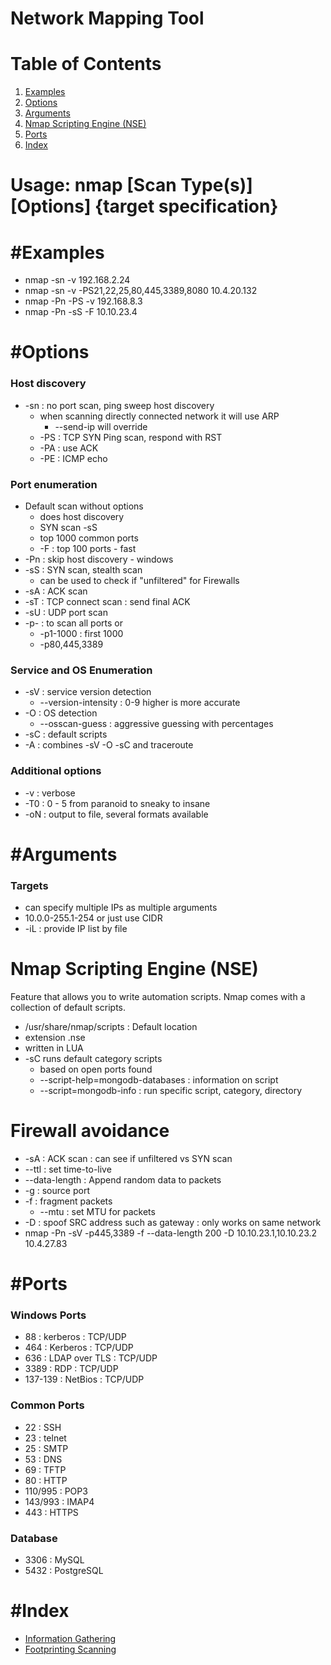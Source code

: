 # Network Mapping Tool

# Table of Contents
1. [Examples](#Examples)
2. [Options](#Options)
3. [Arguments](#Arguments)
4. [Nmap Scripting Engine (NSE)](#Nmap%20Scripting%20Engine%20(NSE))
5. [Ports](#Ports)
6. [Index](#Index)

# Usage: nmap \[Scan Type(s)\] \[Options\] {target specification}
# #Examples
- nmap -sn -v 192.168.2.24
- nmap -sn -v -PS21,22,25,80,445,3389,8080 10.4.20.132
- nmap -Pn -PS -v 192.168.8.3
- nmap -Pn -sS -F 10.10.23.4
# #Options
### Host discovery
- -sn : no port scan, ping sweep host discovery
	- when scanning directly connected network it will use ARP
		- --send-ip will override
	- -PS : TCP SYN Ping scan, respond with RST
	- -PA : use ACK 
	- -PE : ICMP echo
### Port enumeration
- Default scan without options 
	- does host discovery 
	- SYN scan -sS
	- top 1000 common ports
	- -F : top 100 ports - fast
- -Pn : skip host discovery - windows
- -sS : SYN scan, stealth scan
	- can be used to check if "unfiltered" for Firewalls
- -sA : ACK scan
- -sT : TCP connect scan : send final ACK
- -sU : UDP port scan
- -p- : to scan all ports or 
	- -p1-1000 : first 1000
	- -p80,445,3389
### Service and OS Enumeration
- -sV : service version detection
	- --version-intensity : 0-9 higher is more accurate
- -O : OS detection
	- --osscan-guess : aggressive guessing with percentages
- -sC : default scripts
- -A : combines -sV -O -sC and traceroute
### Additional options
- -v : verbose
- -T0 : 0 - 5 from paranoid to sneaky to insane
- -oN : output to file, several formats available
# #Arguments
### Targets
- can specify multiple IPs as multiple arguments
- 10.0.0-255.1-254 or just use CIDR
- -iL : provide IP list by file
# Nmap Scripting Engine (NSE)
Feature that allows you to write automation scripts. Nmap comes with a collection of default scripts.
- /usr/share/nmap/scripts : Default location
-  extension .nse
- written in LUA
- -sC runs default category scripts
	- based on open ports found
	- --script-help=mongodb-databases : information on script
	- --script=mongodb-info : run specific script, category, directory
# Firewall avoidance
- -sA : ACK scan : can see if unfiltered vs SYN scan
- --ttl : set time-to-live
- --data-length : Append random data to packets
- -g : source port
- -f : fragment packets
	- --mtu : set MTU for packets
- -D : spoof SRC address such as gateway : only works on same network
- nmap -Pn -sV -p445,3389 -f --data-length 200 -D 10.10.23.1,10.10.23.2 10.4.27.83
# #Ports
### Windows Ports
- 88 : kerberos : TCP/UDP
- 464 : Kerberos : TCP/UDP
- 636 : LDAP over TLS : TCP/UDP
- 3389 : RDP : TCP/UDP
- 137-139 : NetBios : TCP/UDP
### Common Ports
- 22 : SSH
- 23 : telnet
- 25 : SMTP
- 53 : DNS
- 69 : TFTP
- 80 : HTTP
- 110/995 : POP3
- 143/993 : IMAP4
- 443 : HTTPS
### Database
- 3306 : MySQL
- 5432 : PostgreSQL

# #Index
- [Information Gathering](../INE_EJPTv2/Information_Gathering.md#Tools)
- [Footprinting Scanning](../INE_EJPTv2/Footprinting_Scanning.md#Tools)